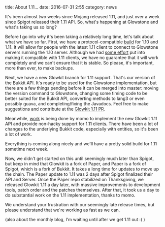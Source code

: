 title: About 1.11...
date: 2016-07-31 2:55
category: news

It's been almost two weeks since Mojang released 1.11, and just over a week since Spigot released their 1.11 API. So, what's happening at Glowstone and what's taking us so long?

Before I go into why it's been taking a relatively long time, let's talk about what we have so far. First, we have a protocol-compatible [build](https://bamboo.gserv.me/browse/GSPP-SRV44/latest/artifact/shared/Versioned-Server-JAR/glowstone-1.1X-SNAPSHOT.jar) for 1.10 and 1.11. It will allow for people with the latest 1.11 client to connect to Glowstone servers running the 1.10 server. Although we had [some effort](https://github.com/GlowstoneMC/Glowstone/commits/1.11-compatible) put into making it compatible with 1.11 clients, we have no guarantee that it will work completely and we can't ensure that it is stable. So please, it's important, more than ever, to make backups.

Next, we have a new Glowkit branch for 1.11 support. That's our version of the Bukkit API. It's ready to be used for the Glowstone implementation, but there are a few things pending before it can be merged into master: moving the version command to Glowstone, changing some timing code to be better suited for the Bukkit API, converting methods to lang3 or even possibly guava, and completing/fixing the Javadocs. Feel free to make suggestions and contribute at the [Glowkit 1.11 PR](https://github.com/GlowstoneMC/Glowkit/pull/9).

Meanwhile, [work](https://github.com/GlowstoneMC/Glowstone/pull/385) is being done by momo to implement the new Glowkit 1.11 API and provide non-hacky support for 1.11 clients. There have been a lot of changes to the underlying Bukkit code, especially with entities, so it's been a lot of work.

Everything is coming along nicely and we'll have a pretty solid build for 1.11 sometime next week.

Now, we didn't get started on this until seemingly much later than Spigot, but keep in mind that Glowkit is a fork of Paper, and Paper is a fork of Spigot, which is a fork of Bukkit. It takes a long time for updates to move up the chain. The Paper update to 1.11 was 2 days after Spigot finalized their API and Server. Once the Paper repo stabilized on Thanksgiving, we released Glowkit 1.11 a day later, with massive improvements to development tools, patch order and the patches themselves. After that, it took us a day to do substantial work on the 1.11 implementation, thanks to momo.

We understand your frustration with our seemingly late release times, but please understand that we're working as fast as we can.

(also about the monthly blog, I'm waiting until after we get 1.11 out :) )
